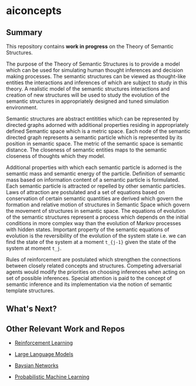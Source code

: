 # aiconcepts
## Summary

This repository contains **work in progress** on the Theory of Semantic Structures. 

The purpose of the Theory of Semantic Structures is to provide a model which can be used for simulating human thought inferences and decision making processes. The semantic structures can be viewed as thought-like entities the interactions and inferences of which are subject to study in this theory. A realistic model of the semantic structures interactions and creation of new structures will be used to study the evolution of the semantic structures in appropriately designed and tuned simulation environment. 

Semantic structures are abstract entitities which can be represented by directed graphs adorned with additional properties residing in appropriately defined Semantic space which is a metric space. Each node of the semantic directed graph represents a semantic particle which is represented by its position in semantic space. The metric of the semantic space is semantic distance. The closeness of semantic entities maps to the semantic closeness of thoughts which they model.

Additional properties with which each semantic particle is adorned is the semantic mass and semantic energy of the particle. Definition of semantic mass based on information content of a semantic particle is formulated. Each semantic particle is attracted or repelled by other semantic particles. Laws of attraction are postulated and a set of equations based on conservation of certain semantic quantities are derived which govern the formation and relative motion of structures in Semantic Space which govern the movement of structures in semantic space.
The equations of evolution of the semantic structures represent a process which depends on the initial conditions in more complex way than the evolution of Markov processes with hidden states. Important property of the semantic equations of evolution is the reversibility of the evolution of the system state i.e. we can find the state of the system at a moment `t_{j-1}` given the state of the system at moment `t_j`. 

Rules of reinforcement are postulated which strengthen the connections between closely related concepts and structures. Competing adversarial agents would modify the priorities on choosing inferences when acting on set of possible inferences. Special attention is paid to the concept of semantic inference and its implementation via the notion of semantic template structures. 

## What's Next?


## Other Relevant Work and Repos

* [Reinforcement Learning](https://github.com/dimitarpg13/reinforcement_learning_and_game_theory/blob/main/ReinforcementLearningAndGameTheoryResources.md)

* [Large Language Models](https://github.com/dimitarpg13/large_language_models/blob/main/LargeLanguageModelsResoruces.md)

* [Baysian Networks](https://github.com/dimitarpg13/learning_bayesian_networks/blob/main/LearningBayesianNetworksResources.md) 

* [Probabilistic Machine Learning](https://github.com/dimitarpg13/probabilistic_machine_learning/blob/main/ProbabilisticMachineLearningResources.md)


